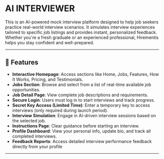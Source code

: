 # AI INTERVIEWER

This is an AI-powered mock interview platform designed to help job seekers practice real-world interview scenarios. It simulates interview experiences tailored to specific job listings and provides instant, personalized feedback. Whether you're a fresh graduate or an experienced professional, Hirementis helps you stay confident and well-prepared.

---

## 🚀 Features

- **Interactive Homepage**: Access sections like Home, Jobs, Features, How It Works, Pricing, and Testimonials.
- **Jobs Section**: Browse and select from a list of real-time available job opportunities.
- **Job Detail Page**: View complete job descriptions and requirements.
- **Secure Login**: Users must log in to start interviews and track progress.
- **Secret Key Access (Limited Time)**: Enter a temporary key to access interviews (only required during launch period).
- **Interview Simulation**: Engage in AI-driven interview sessions based on the selected job.
- **Instructions Page**: Clear guidance before starting an interview.
- **Profile Dashboard**: View your personal info, update bio, and track all completed interviews.
- **Feedback Reports**: Access detailed interview performance feedback directly from your profile

---
